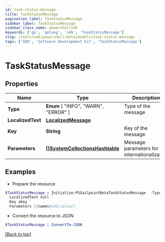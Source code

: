 ```yaml
---
id: task-status-message
title: TaskStatusMessage
pagination_label: TaskStatusMessage
sidebar_label: TaskStatusMessage
sidebar_class_name: powershellsdk
keywords: ['go', 'golang', 'sdk', 'TaskStatusMessage'] 
slug: /tools/sdk/powershell/beta/models/task-status-message
tags: ['SDK', 'Software Development Kit', 'TaskStatusMessage']
---
```



# TaskStatusMessage

## Properties

Name | Type | Description | Notes
------------ | ------------- | ------------- | -------------
**Type** |   **Enum** [  "INFO",    "WARN",    "ERROR" ] | Type of the message | 
**LocalizedText** |  [**LocalizedMessage**](localized-message) |  | 
**Key** |  **String** | Key of the message | 
**Parameters** |  [**[]SystemCollectionsHashtable**](system-collections-hashtable) | Message parameters for internationalization | 

## Examples

- Prepare the resource
```powershell
$TaskStatusMessage = Initialize-PSSailpointBetaTaskStatusMessage  -Type INFO `
 -LocalizedText null `
 -Key akey `
 -Parameters [{name&#x3D;value}]
```

- Convert the resource to JSON
```powershell
$TaskStatusMessage | ConvertTo-JSON
```


[[Back to top]](#) 

